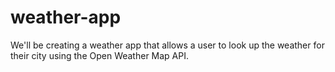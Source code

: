 # weather-app
We'll be creating a weather app that allows a user to look up the weather for their city using the Open Weather Map API.
